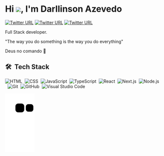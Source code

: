 <h1 align="left">Hi <img src="https://raw.githubusercontent.com/kaueMarques/kaueMarques/master/hi.gif" width="30px">, I'm Darllinson Azevedo</h1>

[![Twitter URL](https://img.shields.io/twitter/url?color=red&label=_darllinson&logo=instagram&logoColor=white&style=flat-square&url=https%3A%2F%2Fwww.linkedin.com%2Fin%2Fdarllinson-azevedo%2F)](https://instagram.com/_darllinson)
[![Twitter URL](https://img.shields.io/twitter/url?color=red&label=Darllinson%20Azevedo&logo=linkedin&logoColor=white&style=flat-square&url=https%3A%2F%2Fwww.linkedin.com%2Fin%2Fdarllinson-azevedo%2F)](https://www.linkedin.com/in/darllinson-azevedo/)
[![Twitter URL](https://img.shields.io/twitter/url?color=red&label=azevedo.darllinson%40gmail.com&logo=gmail&logoColor=white&style=flat-square&url=https%3A%2F%2Fwww.linkedin.com%2Fin%2Fdarllinson-azevedo%2F)](mailto:azevedo.darllinson@gmail.com)

Full Stack developer.

"The way you do something is the way you do everything"

Deus no comando 🙏

## 🛠 &nbsp;Tech Stack

![HTML](https://img.shields.io/badge/-HTML-05122A?style=flat-square&logo=HTML5)&nbsp;
![CSS](https://img.shields.io/badge/-CSS-05122A?style=flat-square&logo=CSS3&logoColor=1572B6)&nbsp;
![JavaScript](https://img.shields.io/badge/-JavaScript-05122A?style=flat-square&logo=javascript)&nbsp;
![TypeScript](https://img.shields.io/badge/-TypeScript-05122A?style=flat-square&logo=TypeScript)&nbsp;
![React](https://img.shields.io/badge/-React-05122A?style=flat-square&logo=react)&nbsp;
![Next.js](https://img.shields.io/badge/-Next.js-05122A?style=flat-square&logo=Next.js)&nbsp;
![Node.js](https://img.shields.io/badge/-Node.js-05122A?style=flat-square&logo=node.js)&nbsp;
![Git](https://img.shields.io/badge/-Git-05122A?style=flat-square&logo=git)&nbsp;
![GitHub](https://img.shields.io/badge/-GitHub-05122A?style=flat-square&logo=github)&nbsp;
![Visual Studio Code](https://img.shields.io/badge/-Visual%20Studio%20Code-05122A?style=flat-square&logo=visual-studio-code&logoColor=007ACC)&nbsp;

![snake svg](https://github.com/darllinsonazvd/darllinsonazvd/blob/output/github-contribution-grid-snake.svg)
